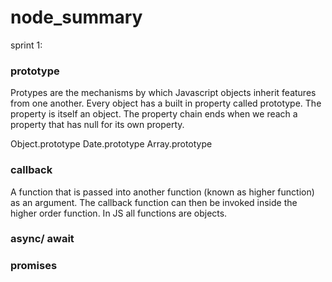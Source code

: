 # node_summary

sprint 1:

### prototype

Protypes are the mechanisms by which Javascript objects inherit features from one another.
Every object has a built in property called prototype. 
The property is itself an object. 
The property chain ends when we reach a property that has null for its own property.

Object.prototype
Date.prototype
Array.prototype


###  callback
A function that is passed into another function (known as higher function) as an argument.
The callback function can then be invoked inside the higher order function.
In JS all functions are objects.

###   async/ await

###  promises
